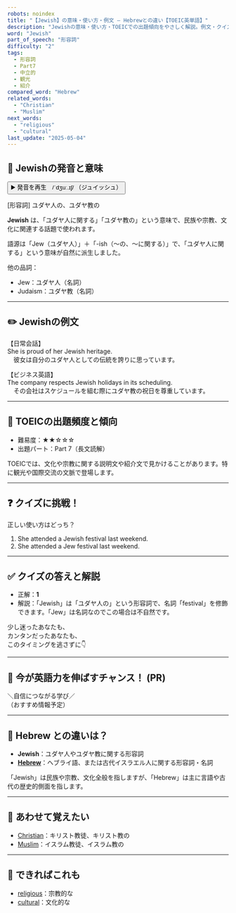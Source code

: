```yaml
---
robots: noindex
title: "【Jewish】の意味・使い方・例文 ― Hebrewとの違い【TOEIC英単語】"
description: "Jewishの意味・使い方・TOEICでの出題傾向をやさしく解説。例文・クイズ付きでHebrewとの違いもわかりやすく学べます。"
word: "Jewish"
part_of_speech: "形容詞"
difficulty: "2"
tags:
  - 形容詞
  - Part7
  - 中立的
  - 観光
  - 紹介
compared_word: "Hebrew"
related_words:
  - "Christian"
  - "Muslim"
next_words:
  - "religious"
  - "cultural"
last_update: "2025-05-04"
---
```


## 🔰 Jewishの発音と意味

<button class="play-audio" onclick="playTTS('Jewish')">
  <span class="play-audio-main">
    ▶️ 発音を再生　/ˈdʒuː.ɪʃ/
  </span>
  <span class="play-audio-sub">
    （ジュイッシュ）
  </span>
</button>

[形容詞] ユダヤ人の、ユダヤ教の

**Jewish** は、「ユダヤ人に関する」「ユダヤ教の」という意味で、民族や宗教、文化に関連する話題で使われます。

語源は「Jew（ユダヤ人）」＋「-ish（～の、～に関する）」で、「ユダヤ人に関する」という意味が自然に派生しました。

他の品詞：  
- Jew：ユダヤ人（名詞）
- Judaism：ユダヤ教（名詞）

---

## ✏️ Jewishの例文

【日常会話】  
She is proud of her Jewish heritage.  
　彼女は自分のユダヤ人としての伝統を誇りに思っています。

【ビジネス英語】  
The company respects Jewish holidays in its scheduling.  
　その会社はスケジュールを組む際にユダヤ教の祝日を尊重しています。

---

## 🎯 TOEICの出題頻度と傾向

- 難易度：★★☆☆☆
- 出題パート：Part 7（長文読解）

TOEICでは、文化や宗教に関する説明文や紹介文で見かけることがあります。特に観光や国際交流の文脈で登場します。

---

## ❓ クイズに挑戦！

正しい使い方はどっち？

1. She attended a Jewish festival last weekend.  
2. She attended a Jew festival last weekend.

---

## ✅ クイズの答えと解説

- 正解：**1**
- 解説：「Jewish」は「ユダヤ人の」という形容詞で、名詞「festival」を修飾できます。「Jew」は名詞なのでこの場合は不自然です。

少し迷ったあなたも、  
カンタンだったあなたも、  
このタイミングを逃さずに👇️

---

## 🚀 今が英語力を伸ばすチャンス！ (PR)

<div class="info-center">
＼自信につながる学び／<br>  
（おすすめ情報予定）
</div>

---

## 🤔  Hebrew との違いは？

- **Jewish**：ユダヤ人やユダヤ教に関する形容詞
- **[Hebrew](/Hebrew)**：ヘブライ語、または古代イスラエル人に関する形容詞・名詞

「Jewish」は民族や宗教、文化全般を指しますが、「Hebrew」は主に言語や古代の歴史的側面を指します。

---

## 🧩 あわせて覚えたい

- [Christian](/Christian)：キリスト教徒、キリスト教の
- [Muslim](/Muslim)：イスラム教徒、イスラム教の

---

## 📖 できればこれも

- [religious](/word/religious/)：宗教的な
- [cultural](/word/cultural/)：文化的な

<!-- cvid: aid09_bid18 -->
